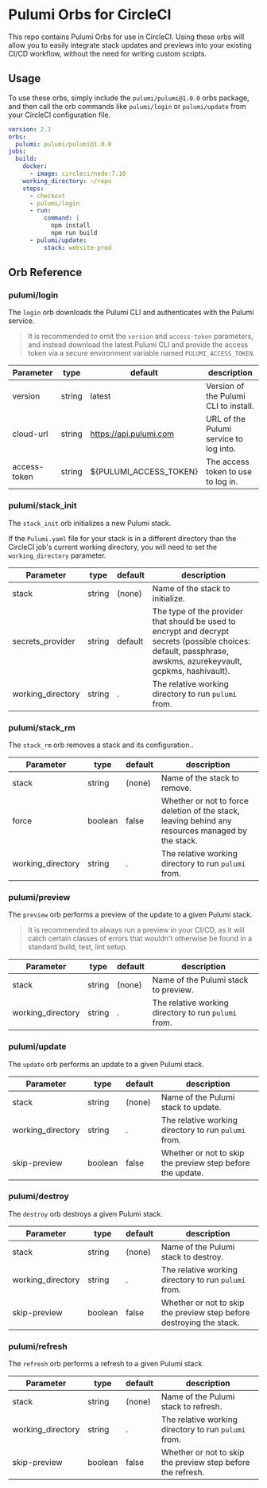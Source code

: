 # Pulumi Orbs for CircleCI

This repo contains Pulumi Orbs for use in CircleCI. Using these orbs
will allow you to easily integrate stack updates and previews into
your existing CI/CD workflow, without the need for writing custom
scripts.

## Usage

To use these orbs, simply include the `pulumi/pulumi@1.0.0` orbs package, and
then call the orb commands like `pulumi/login` or `pulumi/update` from your
CircleCI configuration file.

```yaml
version: 2.1
orbs:
  pulumi: pulumi/pulumi@1.0.0
jobs:
  build:
    docker:
      - image: circleci/node:7.10
    working_directory: ~/repo
    steps:
      - checkout
      - pulumi/login
      - run:
          command: |
            npm install
            npm run build
      - pulumi/update:
          stack: website-prod
```

## Orb Reference

### pulumi/login

The `login` orb downloads the Pulumi CLI and authenticates with the Pulumi
service.

> It is recommended to omit the `version` and `access-token` parameters, and
> instead download the latest Pulumi CLI and provide the access token via a
> secure environment variable named `PULUMI_ACCESS_TOKEN`.

| Parameter         | type    | default     | description    |
|-------------------|---------|-------------|----------------|
| version           | string  | latest      | Version of the Pulumi CLI to install. |
| cloud-url         | string  | https://api.pulumi.com | URL of the Pulumi service to log into. |
| access-token      | string  | ${PULUMI_ACCESS_TOKEN} | The access token to use to log in. |

### pulumi/stack_init

The `stack_init` orb initializes a new Pulumi stack.

If the `Pulumi.yaml` file for your stack is in a different directory than the
CircleCI job's current working directory, you will need to set the `working_directory`
parameter.

| Parameter         | type    | default     | description    |
|-------------------|---------|-------------|----------------|
| stack           | string  | (none)      | Name of the stack to initialize. |
| secrets_provider | string  | default      | The type of the provider that should be used to encrypt and decrypt secrets (possible choices: default, passphrase, awskms, azurekeyvault, gcpkms, hashivault). |
| working_directory | string | . | The relative working directory to run `pulumi` from. | 

### pulumi/stack_rm

The `stack_rm` orb removes a stack and its configuration..

| Parameter         | type    | default     | description    |
|-------------------|---------|-------------|----------------|
| stack           | string  | (none)      | Name of the stack to remove. |
| force | boolean | false | Whether or not to force deletion of the stack, leaving behind any resources managed by the stack. | 
| working_directory | string | . | The relative working directory to run `pulumi` from. | 

### pulumi/preview

The `preview` orb performs a preview of the update to a given Pulumi stack.

> It is recommended to always run a preview in your CI/CD, as it will catch
> certain classes of errors that wouldn't otherwise be found in a standard
> build, test, lint setup.

| Parameter         | type    | default     | description    |
|-------------------|---------|-------------|----------------|
| stack           | string  | (none)      | Name of the Pulumi stack to preview. |
| working_directory | string | . | The relative working directory to run `pulumi` from. | 

### pulumi/update

The `update` orb performs an update to a given Pulumi stack.

| Parameter         | type    | default     | description    |
|-------------------|---------|-------------|----------------|
| stack           | string  | (none)      | Name of the Pulumi stack to update. |
| working_directory | string | . | The relative working directory to run `pulumi` from. | 
| skip-preview | boolean | false | Whether or not to skip the preview step before the update. | 

### pulumi/destroy

The `destroy` orb destroys a given Pulumi stack.

| Parameter         | type    | default     | description    |
|-------------------|---------|-------------|----------------|
| stack           | string  | (none)      | Name of the Pulumi stack to destroy. |
| working_directory | string | . | The relative working directory to run `pulumi` from. | 
| skip-preview | boolean | false | Whether or not to skip the preview step before destroying the stack. | 

### pulumi/refresh

The `refresh` orb performs a refresh to a given Pulumi stack.

| Parameter         | type    | default     | description    |
|-------------------|---------|-------------|----------------|
| stack           | string  | (none)      | Name of the Pulumi stack to refresh. |
| working_directory | string | . | The relative working directory to run `pulumi` from. | 
| skip-preview | boolean | false | Whether or not to skip the preview step before the refresh. | 
